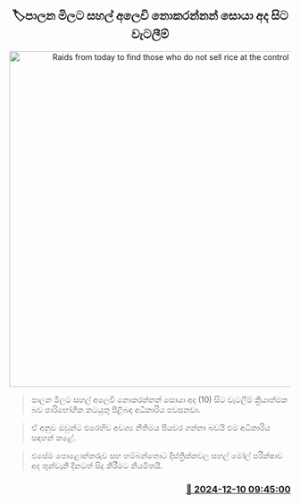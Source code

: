 <p align='center'><b><h2 align='center' title='Raids from today to find those who do not sell rice at the control price'>🏷පාලන මිලට සහල් අලෙවි නොකරන්නන් සොයා අද සිට වැටලීම්</h2></b></p>
<p align='center'><img src='https://helakuru.sgp1.cdn.digitaloceanspaces.com/esana/images/lib/Consumer-Authority-archived.jpg' width='600' alt='Raids from today to find those who do not sell rice at the control price'></p>

> පාලන මිලට සහල් අලෙවි නොකරන්නන් සොයා අද (10) සිට වැටලීම් ක්‍රියාත්මක බව පාරිභෝගික කටයුතු පිළිබඳ අධිකාරිය පවසනවා.

> ඒ අනුව ඔවුන්ට එරෙහිව අවශ්‍ය නීතිමය පියවර ගන්නා බවයි එම අධිකාරිය සඳහන් කළේ.

> එසේම පොළොන්නරුව සහ හම්බන්තොට දිස්ත්‍රික්කවල සහල් මෝල් පරීක්ෂාව අද තුන්වැනි දිනටත් සිදු කිරීමට නියමිතයි.



<h3 align='right'><a href='https://www.helakuru.lk/esana/p/105784/'>📅 2024-12-10 09:45:00</a></h3>
